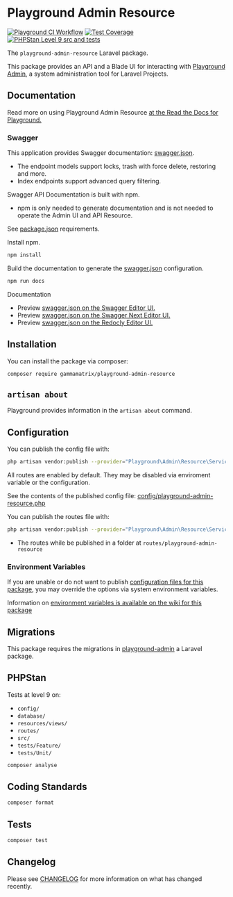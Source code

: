 # Playground Admin Resource

[![Playground CI Workflow](https://github.com/gammamatrix/playground-admin-resource/actions/workflows/ci.yml/badge.svg?branch=develop)](https://raw.githubusercontent.com/gammamatrix/playground-admin-resource/testing/develop/testdox.txt)
[![Test Coverage](https://raw.githubusercontent.com/gammamatrix/playground-admin-resource/testing/develop/coverage.svg)](tests)
[![PHPStan Level 9 src and tests](https://img.shields.io/badge/PHPStan-level%209-brightgreen)](.github/workflows/ci.yml#L120)

The `playground-admin-resource` Laravel package.

This package provides an API and a Blade UI for interacting with [Playground Admin](https://github.com/gammamatrix/playground-admin), a system administration tool for Laravel Projects.

## Documentation

Read more on using Playground Admin Resource [at the Read the Docs for Playground.](https://gammamatrix-playground.readthedocs.io/)


### Swagger

This application provides Swagger documentation: [swagger.json](swagger.json).
- The endpoint models support locks, trash with force delete, restoring and more.
- Index endpoints support advanced query filtering.

Swagger API Documentation is built with npm.
- npm is only needed to generate documentation and is not needed to operate the Admin UI and API Resource.

See [package.json](package.json) requirements.

Install npm.

```sh
npm install
```

Build the documentation to generate the [swagger.json](swagger.json) configuration.

```sh
npm run docs
```

Documentation
- Preview [swagger.json on the Swagger Editor UI.](https://editor.swagger.io/?url=https://raw.githubusercontent.com/gammamatrix/playground-admin-resource/develop/swagger.json)
- Preview [swagger.json on the Swagger Next Editor UI.](https://editor-next.swagger.io/?url=https://raw.githubusercontent.com/gammamatrix/playground-admin-resource/develop/swagger.json)
- Preview [swagger.json on the Redocly Editor UI.](https://redocly.github.io/redoc/?url=https://raw.githubusercontent.com/gammamatrix/playground-admin-resource/develop/swagger.json)

## Installation

You can install the package via composer:

```bash
composer require gammamatrix/playground-admin-resource
```

## `artisan about`

Playground provides information in the `artisan about` command.

<!-- <img src="resources/docs/artisan-about-playground-admin-resource.png" alt="screenshot of artisan about command with Playground Admin Resource."> -->

## Configuration

You can publish the config file with:

```bash
php artisan vendor:publish --provider="Playground\Admin\Resource\ServiceProvider" --tag="playground-config"
```

All routes are enabled by default. They may be disabled via enviroment variable or the configuration.

See the contents of the published config file: [config/playground-admin-resource.php](config/playground-admin-resource.php)

You can publish the routes file with:
```bash
php artisan vendor:publish --provider="Playground\Admin\Resource\ServiceProvider" --tag="playground-routes"
```
- The routes while be published in a folder at `routes/playground-admin-resource`

### Environment Variables

If you are unable or do not want to publish [configuration files for this package](config/playground-admin-resource.php),
you may override the options via system environment variables.

Information on [environment variables is available on the wiki for this package](https://github.com/gammamatrix/playground-admin-resource/wiki/Environment-Variables)


## Migrations

This package requires the migrations in [playground-admin](https://github.com/gammamatrix/playground-admin) a Laravel package.

## PHPStan

Tests at level 9 on:
- `config/`
- `database/`
- `resources/views/`
- `routes/`
- `src/`
- `tests/Feature/`
- `tests/Unit/`

```sh
composer analyse
```

## Coding Standards

```sh
composer format
```

## Tests

```sh
composer test
```

## Changelog

Please see [CHANGELOG](CHANGELOG.md) for more information on what has changed recently.
